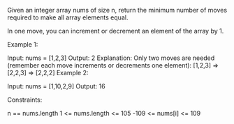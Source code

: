 Given an integer array nums of size n, return the minimum number of moves required to make all array elements equal.

In one move, you can increment or decrement an element of the array by 1.

 

Example 1:

Input: nums = [1,2,3]
Output: 2
Explanation:
Only two moves are needed (remember each move increments or decrements one element):
[1,2,3]  =>  [2,2,3]  =>  [2,2,2]
Example 2:

Input: nums = [1,10,2,9]
Output: 16
 

Constraints:

n == nums.length
1 <= nums.length <= 105
-109 <= nums[i] <= 109